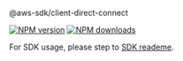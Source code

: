 @aws-sdk/client-direct-connect

[![NPM version](https://img.shields.io/npm/v/@aws-sdk/client-direct-connect/preview.svg)](https://www.npmjs.com/package/@aws-sdk/client-direct-connect)
[![NPM downloads](https://img.shields.io/npm/dm/@aws-sdk/client-direct-connect.svg)](https://www.npmjs.com/package/@aws-sdk/client-direct-connect)

For SDK usage, please step to [SDK reademe](https://github.com/aws/aws-sdk-js-v3).
